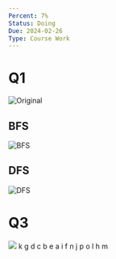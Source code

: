 ```yaml
---
Percent: 7%
Status: Doing
Due: 2024-02-26
Type: Course Work
---
```

# Q1
![Original](BFSDFSCWQ1.png)
## BFS
![BFS](BSF_CWK1.png)
## DFS
![DFS](DFS_CWK1.png)
# Q3
![](TO.png)
k
g
d
c
b
e
a
i
f
n
j
p
o
l
h
m
